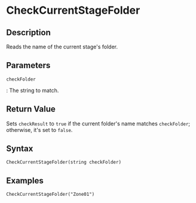 # CheckCurrentStageFolder

## Description
Reads the name of the current stage's folder.

## Parameters
`checkFolder`

:   The string to match.

## Return Value
Sets `checkResult` to `true` if the current folder's name matches `checkFolder`; otherwise, it's set to `false`.

## Syntax
```
CheckCurrentStageFolder(string checkFolder)
```

## Examples
```
CheckCurrentStageFolder("Zone01")
```
